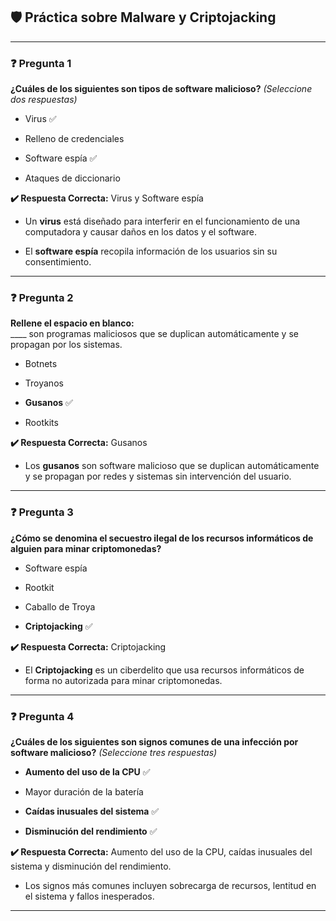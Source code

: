 
## 🛡️ Práctica sobre Malware y Criptojacking

---

### ❓ Pregunta 1

**¿Cuáles de los siguientes son tipos de software malicioso?** _(Seleccione dos respuestas)_

- Virus ✅
    
- Relleno de credenciales
    
- Software espía ✅
    
- Ataques de diccionario
    

**✔️ Respuesta Correcta:** Virus y Software espía

- Un **virus** está diseñado para interferir en el funcionamiento de una computadora y causar daños en los datos y el software.
    
- El **software espía** recopila información de los usuarios sin su consentimiento.
    

---

### ❓ Pregunta 2

**Rellene el espacio en blanco:**  
____ son programas maliciosos que se duplican automáticamente y se propagan por los sistemas.

- Botnets
    
- Troyanos
    
- **Gusanos** ✅
    
- Rootkits
    

**✔️ Respuesta Correcta:** Gusanos

- Los **gusanos** son software malicioso que se duplican automáticamente y se propagan por redes y sistemas sin intervención del usuario.
    

---

### ❓ Pregunta 3

**¿Cómo se denomina el secuestro ilegal de los recursos informáticos de alguien para minar criptomonedas?**

- Software espía
    
- Rootkit
    
- Caballo de Troya
    
- **Criptojacking** ✅
    

**✔️ Respuesta Correcta:** Criptojacking

- El **Criptojacking** es un ciberdelito que usa recursos informáticos de forma no autorizada para minar criptomonedas.
    

---

### ❓ Pregunta 4

**¿Cuáles de los siguientes son signos comunes de una infección por software malicioso?** _(Seleccione tres respuestas)_

- **Aumento del uso de la CPU** ✅
    
- Mayor duración de la batería
    
- **Caídas inusuales del sistema** ✅
    
- **Disminución del rendimiento** ✅
    

**✔️ Respuesta Correcta:** Aumento del uso de la CPU, caídas inusuales del sistema y disminución del rendimiento.

- Los signos más comunes incluyen sobrecarga de recursos, lentitud en el sistema y fallos inesperados.
    

---

